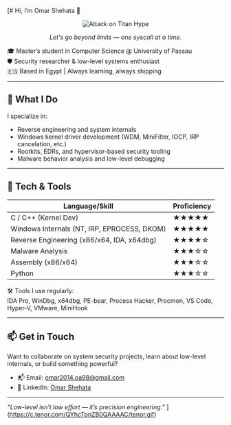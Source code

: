 [# Hi, I’m Omar Shehata 👋

<p align="center">
  <img src="https://media0.giphy.com/media/v1.Y2lkPTc5MGI3NjExa25mcDU2M2h4dDd0YzJzazFid3h3c21rYjVncWg4ZW1xeno1bnNmMiZlcD12MV9pbnRlcm5hbF9naWZfYnlfaWQmY3Q9Zw/jxRzKdyBuepEehcC0R/giphy.gif" alt="Attack on Titan Hype"/>
</p>


<p align="center"><em>Let's go beyond limits — one syscall at a time.</em></p>


🎓 Master’s student in Computer Science @ University of Passau  
🛡️ Security researcher & low-level systems enthusiast  
🇪🇬 Based in Egypt | Always learning, always shipping

---

## 🧠 What I Do

I specialize in:
- Reverse engineering and system internals
- Windows kernel driver development (WDM, MiniFilter, IOCP, IRP cancelation, etc.)
- Rootkits, EDRs, and hypervisor-based security tooling
- Malware behavior analysis and low-level debugging

---

## 🔩 Tech & Tools

| Language/Skill              | Proficiency        |
|----------------------------|--------------------|
| C / C++ (Kernel Dev)        | ★★★★★             |
| Windows Internals (NT, IRP, EPROCESS, DKOM) | ★★★★★ |
| Reverse Engineering (x86/x64, IDA, x64dbg) | ★★★★☆ |
| Malware Analysis            | ★★★☆☆             |
| Assembly (x86/x64)          | ★★★☆☆             |
| Python                      | ★★★☆☆             |

🛠️ Tools I use regularly:  
IDA Pro, WinDbg, x64dbg, PE-bear, Process Hacker, Procmon, VS Code, Hyper-V, VMware, MiniHook

---

## 📫 Get in Touch

Want to collaborate on system security projects, learn about low-level internals, or build something powerful?

- 📬 Email: omar2014.oa98@gmail.com  
- 💼 LinkedIn: [Omar Shehata](https://linkedin.com/in/efe4)  

---

*“Low-level isn’t low effort — it’s precision engineering.”*
](https://c.tenor.com/QYhcTpnZB0QAAAAC/tenor.gif)
